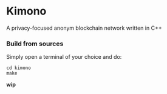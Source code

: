# Kimono
A privacy-focused anonym blockchain network written in C++ 


<!--### Install dependencies

```
apt-get unzip libssl -->


### Build from sources

Simply open a terminal of your choice and do:

```
cd kimono
make
```


**wip** 
